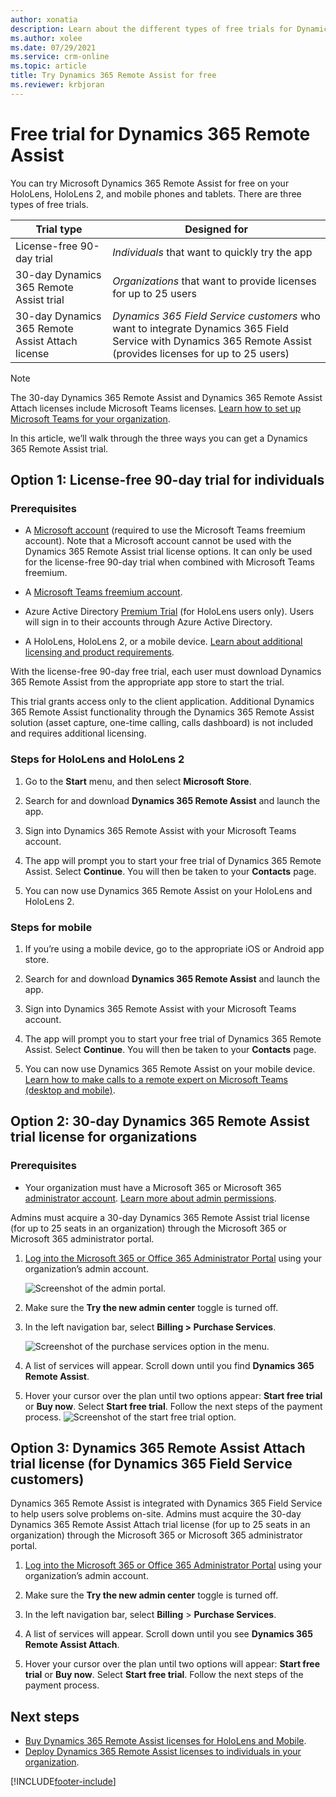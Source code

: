 ```yaml
---
author: xonatia
description: Learn about the different types of free trials for Dynamics 365 Remote Assist.
ms.author: xolee
ms.date: 07/29/2021
ms.service: crm-online
ms.topic: article
title: Try Dynamics 365 Remote Assist for free 
ms.reviewer: krbjoran
---
```


# Free trial for Dynamics 365 Remote Assist

You can try Microsoft Dynamics 365 Remote Assist for free on your HoloLens, HoloLens 2, and mobile phones and tablets. There are three types of free trials. 

|Trial type|Designed for|
|---------------------------|-----------------------------------|
|License-free 90-day trial|*Individuals* that want to quickly try the app|
|30-day Dynamics 365 Remote Assist trial|*Organizations* that want to provide licenses for up to 25 users|
|30-day Dynamics 365 Remote Assist Attach license|*Dynamics 365 Field Service customers* who want to integrate Dynamics 365 Field Service with Dynamics 365 Remote Assist (provides licenses for up to 25 users)|

  > [!NOTE]
  > The 30-day Dynamics 365 Remote Assist and Dynamics 365 Remote Assist Attach licenses include Microsoft Teams licenses. [Learn how to set up Microsoft Teams for your organization](https://docs.microsoft.com/dynamics365/mixed-reality/remote-assist/use-microsoft-teams-with-remote-assist). 

In this article, we’ll walk through the three ways you can get a Dynamics 365 Remote Assist trial. 


## Option 1: License-free 90-day trial for individuals

### Prerequisites

   - A [Microsoft account](https://account.microsoft.com/account) (required to use the Microsoft Teams freemium account). Note that a Microsoft account cannot be used with the Dynamics 365 Remote Assist trial license options. It can only be used for the license-free 90-day trial when combined with Microsoft Teams freemium. 

   - A [Microsoft Teams freemium account](https://products.office.com/microsoft-teams/free).

   - Azure Active Directory [Premium Trial](https://azure.microsoft.com/trial/get-started-active-directory/) (for HoloLens users only). Users will sign in to their accounts through Azure Active Directory. 

   - A HoloLens, HoloLens 2, or a mobile device. [Learn about additional licensing and product requirements](./requirements.md).

With the license-free 90-day free trial, each user must download Dynamics 365 Remote Assist from the appropriate app store to start the trial. 

This trial grants access only to the client application. Additional Dynamics 365 Remote Assist functionality through the Dynamics 365 Remote Assist solution (asset capture, one-time calling, calls dashboard) is not included and requires additional licensing.

### Steps for HoloLens and HoloLens 2

1.	Go to the **Start** menu, and then select **Microsoft Store**. 

2.	Search for and download **Dynamics 365 Remote Assist** and launch the app.

3.	Sign into Dynamics 365 Remote Assist with your Microsoft Teams account. 

4.	The app will prompt you to start your free trial of Dynamics 365 Remote Assist. Select **Continue**. You will then be taken to your **Contacts** page.  

5.	You can now use Dynamics 365 Remote Assist on your HoloLens and HoloLens 2.  

### Steps for mobile
1.	If you’re using a mobile device, go to the appropriate iOS or Android app store.

2.	Search for and download **Dynamics 365 Remote Assist** and launch the app.

3.	Sign into Dynamics 365 Remote Assist with your Microsoft Teams account. 

4.	The app will prompt you to start your free trial of Dynamics 365 Remote Assist. Select **Continue**. You will then be taken to your **Contacts** page. 
 
5.	You can now use Dynamics 365 Remote Assist on your mobile device. [Learn how to make calls to a remote expert on Microsoft Teams (desktop and mobile)](mobile-app/making-calls-with-ar.md).

## Option 2: 30-day Dynamics 365 Remote Assist trial license for organizations

### Prerequisites

- Your organization must have a Microsoft 365 or Microsoft 365 [administrator account](https://www.microsoft.com/microsoft-365/business/office-365-administration). [Learn more about admin permissions](/office365/admin/admin-overview/admin-overview?view=o365-worldwide). 

Admins must acquire a 30-day Dynamics 365 Remote Assist trial license (for up to 25 seats in an organization) through the Microsoft 365 or Microsoft 365 administrator portal. 

1.	[Log into the Microsoft 365 or Office 365 Administrator Portal](https://www.microsoft.com/microsoft-365/business/office-365-administration) using your organization’s admin account.

    ![Screenshot of the admin portal.](./media/buy_1.png "Admin portal")

2. Make sure the **Try the new admin center** toggle is turned off.

3.	In the left navigation bar, select **Billing > Purchase Services**. 

    ![Screenshot of the purchase services option in the menu.](./media/buy_3.png "Purchase services")

4.	A list of services will appear. Scroll down until you find **Dynamics 365 Remote Assist**.

5.	Hover your cursor over the plan until two options appear: **Start free trial** or **Buy now**. Select **Start free trial**. Follow the next steps of the payment process. 
    ![Screenshot of the start free trial option.](./media/buy_5.png "Start free trial")

## Option 3: Dynamics 365 Remote Assist Attach trial license (for Dynamics 365 Field Service customers)

Dynamics 365 Remote Assist is integrated with Dynamics 365 Field Service to help users solve problems on-site. Admins must acquire the 30-day Dynamics 365 Remote Assist Attach trial license (for up to 25 seats in an organization) through the Microsoft 365 or Microsoft 365 administrator portal. 

1.	[Log into the Microsoft 365 or Office 365 Administrator Portal](https://www.microsoft.com/microsoft-365/business/office-365-administration) using your organization’s admin account.
 
2.	Make sure the **Try the new admin center** toggle is turned off.
  
3.	In the left navigation bar, select **Billing** > **Purchase Services**. 
 
4.	A list of services will appear. Scroll down until you see **Dynamics 365 Remote Assist Attach**.

5.	Hover your cursor over the plan until two options will appear: **Start free trial** or **Buy now**. Select **Start free trial**. Follow the next steps of the payment process. 

## Next steps
- [Buy Dynamics 365 Remote Assist licenses for HoloLens and Mobile](buy-remote-assist.md). 
- [Deploy Dynamics 365 Remote Assist licenses to individuals in your organization](deploy-remote-assist.md). 



[!INCLUDE[footer-include](../includes/footer-banner.md)]
